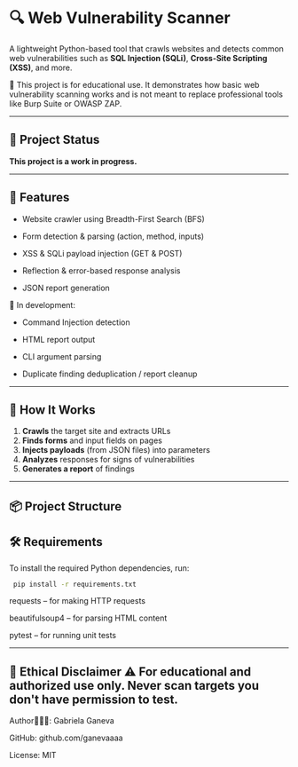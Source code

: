 # 🔍 Web Vulnerability Scanner 

A lightweight Python-based tool that crawls websites and detects common web vulnerabilities such as **SQL Injection (SQLi)**, **Cross-Site Scripting (XSS)**, and more.

📌 This project is for educational use. It demonstrates how basic web vulnerability scanning works and is not meant to replace professional tools like Burp Suite or OWASP ZAP.


---
## 📌 Project Status

**This project is a work in progress.**

---


## 🚀 Features
- Website crawler using Breadth-First Search (BFS)

- Form detection & parsing (action, method, inputs)

- XSS & SQLi payload injection (GET & POST)

- Reflection & error-based response analysis

- JSON report generation

🚧 In development:

- Command Injection detection

- HTML report output

- CLI argument parsing

- Duplicate finding deduplication / report cleanup

---

## 🧠 How It Works

1. **Crawls** the target site and extracts URLs
2. **Finds forms** and input fields on pages
3. **Injects payloads** (from JSON files) into parameters
4. **Analyzes** responses for signs of vulnerabilities
5. **Generates a report** of findings

---

## 📦 Project Structure

## 🛠 Requirements
To install the required Python dependencies, run:
```bash
 pip install -r requirements.txt
```
requests – for making HTTP requests

beautifulsoup4 – for parsing HTML content

pytest – for running unit tests

---
🔐 Ethical Disclaimer
⚠️ For **educational and authorized use only**. Never scan targets you don't have permission to test.
---


Author👩🏻‍💻: Gabriela Ganeva 

GitHub: github.com/ganevaaaa

License: MIT
